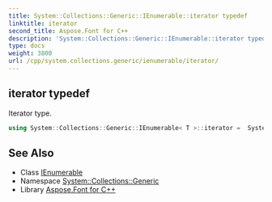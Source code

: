 ```yaml
---
title: System::Collections::Generic::IEnumerable::iterator typedef
linktitle: iterator
second_title: Aspose.Font for C++
description: 'System::Collections::Generic::IEnumerable::iterator typedef. Iterator type in C++.'
type: docs
weight: 3800
url: /cpp/system.collections.generic/ienumerable/iterator/
---
```

## iterator typedef


Iterator type.

```cpp
using System::Collections::Generic::IEnumerable< T >::iterator =  System::Details::VirtualizedIterator<T>
```

## See Also

* Class [IEnumerable](../)
* Namespace [System::Collections::Generic](../../)
* Library [Aspose.Font for C++](../../../)
